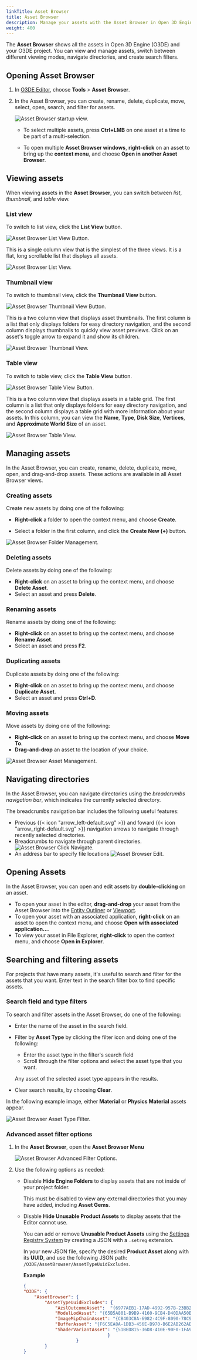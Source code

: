 ```yaml
---
linkTitle: Asset Browser
title: Asset Browser
description: Manage your assets with the Asset Browser in Open 3D Engine (O3DE).
weight: 400
---
```


The **Asset Browser** shows all the assets in Open 3D Engine (O3DE) and your O3DE project. You can view and manage assets, switch between different viewing modes, navigate directories, and create search filters.

## Opening Asset Browser

1. In [O3DE Editor](/docs/user-guide/editor/), choose **Tools** > **Asset Browser**.

1. In the Asset Browser, you can create, rename, delete, duplicate, move, select, open, search, and filter for assets.

     ![Asset Browser startup view.](/images/user-guide/assetbrowser/asset-browser-welcome.png)

    - To select multiple assets, press **Ctrl+LMB** on one asset at a time to be part of a multi-selection.

    - To open multiple **Asset Browser windows**, **right-click** on an asset to bring up the **context menu**, and choose **Open in another Asset Browser**.

## Viewing assets

When viewing assets in the **Asset Browser**, you can switch between *list*, *thumbnail*, and *table* view.

### List view

To switch to list view, click the **List View** button.

![Asset Browser List View Button.](/images/user-guide/assetbrowser/list-view-button.png)

This is a single column view that is the simplest of the three views. It is a flat, long scrollable list that displays all assets.

![Asset Browser List View.](/images/user-guide/assetbrowser/list-view.png)

### Thumbnail view

To switch to thumbnail view, click the **Thumbnail View** button.

![Asset Browser Thumbnail View Button.](/images/user-guide/assetbrowser/thumbnail-view-button.png)

This is a two column view that displays asset thumbnails. The first column is a list that only displays folders for easy directory navigation, and the second column displays thumbnails to quickly view asset previews. Click on an asset's toggle arrow to expand it and show its children.

![Asset Browser Thumbnail View.](/images/user-guide/assetbrowser/thumbnail-view.png)

### Table view

To switch to table view, click the **Table View** button.
    
![Asset Browser Table View Button.](/images/user-guide/assetbrowser/table-view-button.png)

This is a two column view that displays assets in a table grid. The first column is a list that only displays folders for easy directory navigation, and the second column displays a table grid with more information about your assets. In this column, you can view the **Name**, **Type**, **Disk Size**, **Vertices**, and **Approximate World Size** of an asset.

![Asset Browser Table View.](/images/user-guide/assetbrowser/table-view.png)

## Managing assets

In the Asset Browser, you can create, rename, delete, duplicate, move, open, and drag-and-drop assets. These actions are available in all Asset Browser views.

### Creating assets
Create new assets by doing one of the following:

- **Right-click** a folder to open the context menu, and choose **Create**.

- Select a folder in the first column, and click the **Create New (+)** button.

![Asset Browser Folder Management.](/images/user-guide/assetbrowser/folder-context-menu.png)

### Deleting assets

Delete assets by doing one of the following:

- **Right-click** on an asset to bring up the context menu, and choose **Delete Asset**. 
- Select an asset and press **Delete**.

### Renaming assets

Rename assets by doing one of the following:

- **Right-click** on an asset to bring up the context menu, and choose **Rename Asset**. 
- Select an asset and press **F2**.

### Duplicating assets

Duplicate assets by doing one of the following:

- **Right-click** on an asset to bring up the context menu, and choose **Duplicate Asset**. 
- Select an asset and press **Ctrl+D**.

### Moving assets
Move assets by doing one of the following:

- **Right-click** on an asset to bring up the context menu, and choose **Move To**. 
- **Drag-and-drop** an asset to the location of your choice.

![Asset Browser Asset Management.](/images/user-guide/assetbrowser/asset-management.png)

## Navigating directories

In the Asset Browser, you can navigate directories using the *breadcrumbs navigation bar*, which indicates the currently selected directory.

The breadcrumbs navigation bar includes the following useful features:

- Previous {{< icon "arrow_left-default.svg" >}} and foward {{< icon "arrow_right-default.svg" >}} navigation arrows to navigate through recently selected directories.
- Breadcrumbs to navigate through parent directories.
    ![Asset Browser Click Navigate.](/images/user-guide/assetbrowser/breadcrumbs-click-navigate.png)
- An address bar to specify file locations
    ![Asset Browser Edit.](/images/user-guide/assetbrowser/breadcrumbs-edit.png)

## Opening Assets

In the Asset Browser, you can open and edit assets by **double-clicking** on an asset.

- To open your asset in the editor, **drag-and-drop** your asset from the Asset Browser into the [Entity Outliner](/docs/user-guide/editor/entity-outliner/) or [Viewport](/docs/user-guide/editor/viewport/).
- To open your asset with an associated application, **right-click** on an asset to open the context menu, and choose **Open with associated application...**.
- To view your asset in File Explorer, **right-click** to open the context menu, and choose **Open in Explorer**.

## Searching and filtering assets

For projects that have many assets, it's useful to search and filter for the assets that you want. Enter text in the search filter box to find specific assets.

### Search field and type filters

To search and filter assets in the Asset Browser, do one of the following:
- Enter the name of the asset in the search field.

- Filter by **Asset Type** by clicking the filter icon and doing one of the following:

  - Enter the asset type in the filter's search field 
  - Scroll through the filter options and select the asset type that you want. 
  
  Any asset of the selected asset type appears in the results.

- Clear search results, by choosing **Clear**.

In the following example image, either **Material** or **Physics Material** assets appear.

![Asset Browser Asset Type Filter.](/images/user-guide/assetbrowser/asset-type-filter.png)

### Advanced asset filter options

1. In the **Asset Browser**, open the **Asset Browser Menu**

    ![Asset Browser Advanced Filter Options.](/images/user-guide/assetbrowser/advanced-filter-options.png)

2. Use the following options as needed:

   - Disable **Hide Engine Folders** to display assets that are not inside of your project folder.
     
        This must be disabled to view any external directories that you may have added, including **Asset Gems**.

   - Disable **Hide Unusable Product Assets** to display assets that the Editor cannot use.

        You can add or remove **Unusable Product Assets** using the  [Settings Registry System](/docs/user-guide/settings) by creating a JSON with a `.setreg` extension.

        In your new JSON file, specify the desired **Product Asset** along with its **UUID**, and use the following JSON path: `/O3DE/AssetBrowser/AssetTypeUuidExcludes`. 
        
        **Example**

        ```json
        {
        "O3DE": {
            "AssetBrowser": {
                "AssetTypeUuidExcludes": {
                    "AzslOutcomeAsset":  "{6977AEB1-17AD-4992-957B-23BB2E85B18B}",
                    "ModelLodAsset": "{65B5A801-B9B9-4160-9CB4-D40DAA50B15C}",
                    "ImageMipChainAsset": "{CB403C8A-6982-4C9F-8090-78C9C36FBEDB}", 
                    "BufferAsset": "{F6C5EA8A-1DB3-456E-B970-B6E2AB262AED}", 
                    "ShaderVariantAsset": "{51BED815-36D8-410E-90F0-1FA9FF765FBA}"
                                        }
                            }
                }
        }
        ```
